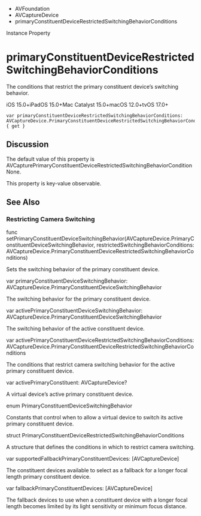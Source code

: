 

- AVFoundation
- AVCaptureDevice
-  primaryConstituentDeviceRestrictedSwitchingBehaviorConditions 

Instance Property

# primaryConstituentDeviceRestrictedSwitchingBehaviorConditions

The conditions that restrict the primary constituent device’s switching behavior.

iOS 15.0+iPadOS 15.0+Mac Catalyst 15.0+macOS 12.0+tvOS 17.0+

``` source
var primaryConstituentDeviceRestrictedSwitchingBehaviorConditions: AVCaptureDevice.PrimaryConstituentDeviceRestrictedSwitchingBehaviorConditions { get }
```

## Discussion

The default value of this property is AVCapturePrimaryConstituentDeviceRestrictedSwitchingBehaviorConditionNone.

This property is key-value observable.

## See Also

### Restricting Camera Switching

func setPrimaryConstituentDeviceSwitchingBehavior(AVCaptureDevice.PrimaryConstituentDeviceSwitchingBehavior, restrictedSwitchingBehaviorConditions: AVCaptureDevice.PrimaryConstituentDeviceRestrictedSwitchingBehaviorConditions)

Sets the switching behavior of the primary constituent device.

var primaryConstituentDeviceSwitchingBehavior: AVCaptureDevice.PrimaryConstituentDeviceSwitchingBehavior

The switching behavior for the primary constituent device.

var activePrimaryConstituentDeviceSwitchingBehavior: AVCaptureDevice.PrimaryConstituentDeviceSwitchingBehavior

The switching behavior of the active constituent device.

var activePrimaryConstituentDeviceRestrictedSwitchingBehaviorConditions: AVCaptureDevice.PrimaryConstituentDeviceRestrictedSwitchingBehaviorConditions

The conditions that restrict camera switching behavior for the active primary constituent device.

var activePrimaryConstituent: AVCaptureDevice?

A virtual device’s active primary constituent device.

enum PrimaryConstituentDeviceSwitchingBehavior

Constants that control when to allow a virtual device to switch its active primary constituent device.

struct PrimaryConstituentDeviceRestrictedSwitchingBehaviorConditions

A structure that defines the conditions in which to restrict camera switching.

var supportedFallbackPrimaryConstituentDevices: [AVCaptureDevice]

The constituent devices available to select as a fallback for a longer focal length primary constituent device.

var fallbackPrimaryConstituentDevices: [AVCaptureDevice]

The fallback devices to use when a constituent device with a longer focal length becomes limited by its light sensitivity or minimum focus distance.

